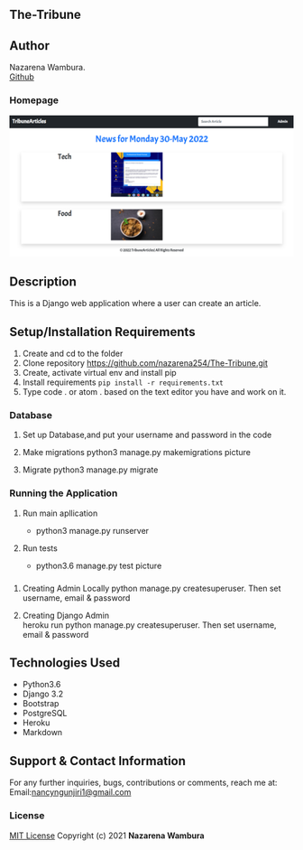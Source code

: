 ## The-Tribune

## Author
Nazarena Wambura.</br>
[Github](https://github.com/nazarena254)

### Homepage
![nazzblog](./news/static/images/tribune.png)


## Description
This is a Django web application where a user can create an article.


## Setup/Installation Requirements
1. Create and cd to the folder
2. Clone repository https://github.com/nazarena254/The-Tribune.git 
3. Create, activate virtual env and install pip 
4. Install requirements `pip install -r requirements.txt`
5. Type code . or atom . based on the text editor you have and work on it.   

### Database
1. Set up Database,and put your username and password in the code

2. Make migrations
    python3 manage.py makemigrations picture

3. Migrate
   python3 manage.py migrate 
    
### Running the Application
1. Run main apllication
   * python3 manage.py runserver

2. Run tests    
   * python3.6 manage.py test picture

###
1. Creating Admin Locally
    python manage.py createsuperuser. Then set username, email & password

2. Creating Django Admin   
     heroku run python manage.py createsuperuser. Then set username, email & password

## Technologies Used
* Python3.6
* Django 3.2
* Bootstrap
* PostgreSQL
* Heroku
* Markdown

## Support & Contact Information
For any further inquiries, bugs, contributions or comments, reach me at:<br>
Email:<nancyngunjiri1@gmail.com>

### License
[MIT License](https://github.com/nazarena254/The-Tribune/blob/master1/LICENSE)
Copyright (c) 2021 **Nazarena Wambura**